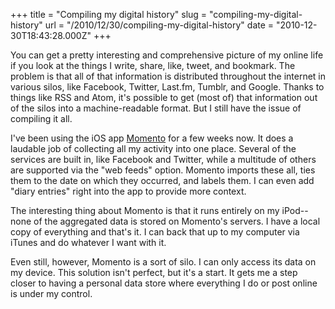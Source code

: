+++
title = "Compiling my digital history"
slug = "compiling-my-digital-history"
url = "/2010/12/30/compiling-my-digital-history"
date = "2010-12-30T18:43:28.000Z"
+++

You can get a pretty interesting and comprehensive picture of my online life if you look at the things I write, share, like, tweet, and bookmark. The problem is that all of that information is distributed throughout the internet in various silos, like Facebook, Twitter, Last.fm, Tumblr, and Google. Thanks to things like RSS and Atom, it's possible to get (most of) that information out of the silos into a machine-readable format. But I still have the issue of compiling it all.

I've been using the iOS app <a href="http://www.momentoapp.com/">Momento</a> for a few weeks now. It does a laudable job of collecting all my activity into one place. Several of the services are built in, like Facebook and Twitter, while a multitude of others are supported via the "web feeds" option. Momento imports these all, ties them to the date on which they occurred, and labels them. I can even add "diary entries" right into the app to provide more context.

The interesting thing about Momento is that it runs entirely on my iPod--none of the aggregated data is stored on Momento's servers. I have a local copy of everything and that's it. I can back that up to my computer via iTunes and do whatever I want with it.

Even still, however, Momento is a sort of silo. I can only access its data on my device. This solution isn't perfect, but it's a start. It gets me a step closer to having a personal data store where everything I do or post online is under my control. 